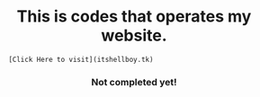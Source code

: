<h1 align="center">This is codes that operates my website.</h1>


        [Click Here to visit](itshellboy.tk)


<h3 align="center">Not completed yet!</h3>
